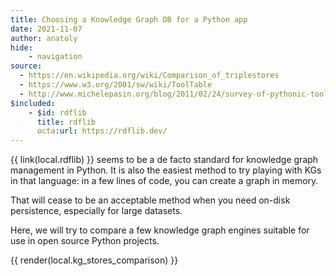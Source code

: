 ```yaml
---
title: Choosing a Knowledge Graph DB for a Python app
date: 2021-11-07
author: anatoly
hide:
    - navigation
source:
  - https://en.wikipedia.org/wiki/Comparison_of_triplestores
  - https://www.w3.org/2001/sw/wiki/ToolTable
  - http://www.michelepasin.org/blog/2011/02/24/survey-of-pythonic-tools-for-rdf-and-linked-data-programming/
$included:
    - $id: rdflib
      title: rdflib
      octa:url: https://rdflib.dev/ 
---
```


{{ link(local.rdflib) }} seems to be a de facto standard for knowledge graph management in Python. It is also the easiest method to try playing with KGs in that language: in a few lines of code, you can create a graph in memory.

That will cease to be an acceptable method when you need on-disk persistence, especially for large datasets.

Here, we will try to compare a few knowledge graph engines suitable for use in open source Python projects.

{{ render(local.kg_stores_comparison) }}
